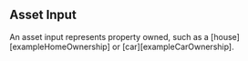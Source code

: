 ## Asset Input

An asset input represents property owned, such as a [house][exampleHomeOwnership] or [car][exampleCarOwnership].

